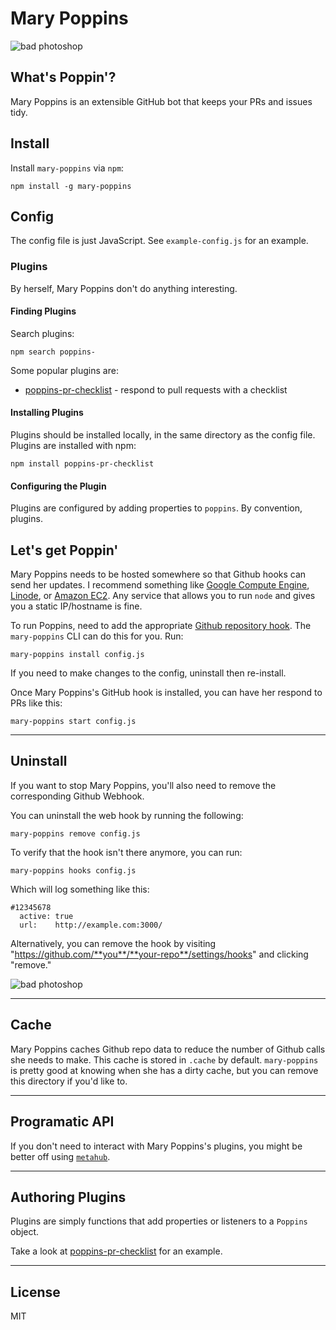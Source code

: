 # Mary Poppins


![bad photoshop](https://raw.github.com/btford/mary-poppins/master/img/poppins.jpg)

## What's Poppin'?

Mary Poppins is an extensible GitHub bot that keeps your PRs and issues tidy.


## Install

Install `mary-poppins` via `npm`:

```shell
npm install -g mary-poppins
```


## Config

The config file is just JavaScript.
See `example-config.js` for an example.

### Plugins

By herself, Mary Poppins don't do anything interesting.


#### Finding Plugins

Search plugins:

```
npm search poppins-
```

Some popular plugins are:

* [poppins-pr-checklist](https://github.com/btford/poppins-pr-checklist) - respond to pull requests with a checklist


#### Installing Plugins

Plugins should be installed locally, in the same directory as the config file.
Plugins are installed with npm:

```
npm install poppins-pr-checklist
```

#### Configuring the Plugin

Plugins are configured by adding properties to `poppins`.
By convention, plugins.


## Let's get Poppin'

Mary Poppins needs to be hosted somewhere so that Github hooks can send her updates.
I recommend something like [Google Compute Engine](https://cloud.google.com/products/compute-engine),
[Linode](https://www.linode.com/), or [Amazon EC2](http://aws.amazon.com/ec2/).
Any service that allows you to run `node` and gives you a static IP/hostname is fine.

To run Poppins, need to add the appropriate [Github repository hook](http://developer.github.com/v3/repos/hooks/).
The `mary-poppins` CLI can do this for you.
Run:

```shell
mary-poppins install config.js
```

If you need to make changes to the config, uninstall then re-install.

Once Mary Poppins's GitHub hook is installed, you can have her respond to PRs like this:

```shell
mary-poppins start config.js
```


-------------------------------------------------------------------------------

## Uninstall

If you want to stop Mary Poppins, you'll also need to remove the corresponding Github Webhook.

You can uninstall the web hook by running the following:

```shell
mary-poppins remove config.js
```

To verify that the hook isn't there anymore, you can run:

```shell
mary-poppins hooks config.js
```

Which will log something like this:

```
#12345678
  active: true
  url:    http://example.com:3000/
```

Alternatively, you can remove the hook by visiting "https://github.com/**you**/**your-repo**/settings/hooks" and clicking "remove."

![bad photoshop](https://raw.github.com/btford/poppins/master/img/github-hooks.jpg)

-------------------------------------------------------------------------------

## Cache

Mary Poppins caches Github repo data to reduce the number of Github calls she needs to make.
This cache is stored in `.cache` by default.
`mary-poppins` is pretty good at knowing when she has a dirty cache, but you can remove this directory if you'd like to.


-------------------------------------------------------------------------------

## Programatic API

If you don't need to interact with Mary Poppins's plugins, you might be better off using [`metahub`](https://github.com/btford/metahub).


-------------------------------------------------------------------------------

## Authoring Plugins

Plugins are simply functions that add properties or listeners to a `Poppins` object.



Take a look at [poppins-pr-checklist](https://github.com/btford/poppins-pr-checklist) for an example.

-------------------------------------------------------------------------------

## License
MIT
